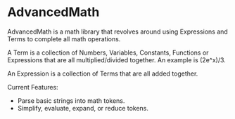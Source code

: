 # AdvancedMath

AdvancedMath is a math library that revolves around using Expressions and Terms to complete all math operations.

A Term is a collection of Numbers, Variables, Constants, Functions or Expressions that are all multiplied/divided together. An example is (2e^x)/3.

An Expression is a collection of Terms that are all added together.

Current Features:

- Parse basic strings into math tokens.
- Simplify, evaluate, expand, or reduce tokens.
